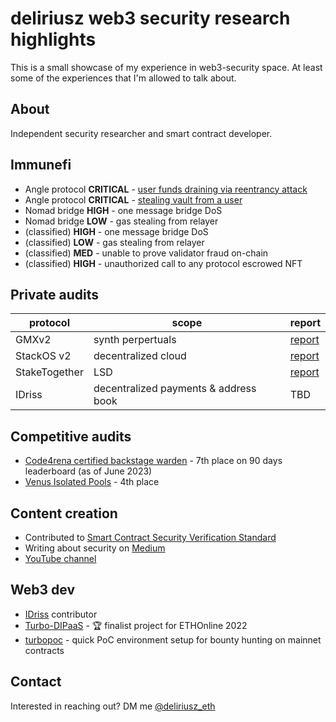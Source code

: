 # deliriusz web3 security research highlights
This is a small showcase of my experience in web3-security space. At least some of the experiences that I'm allowed to talk about.

## About
Independent security researcher and smart contract developer. 

## Immunefi
*  Angle protocol **CRITICAL** - [user funds draining via reentrancy attack](https://medium.com/@deliriusz/stealing-in-motion-immunefi-bounty-hunting-from-different-angle-5eb03602f5c1)
*  Angle protocol **CRITICAL** - [stealing vault from a user](https://medium.com/@deliriusz/stealing-in-motion-immunefi-bounty-hunting-from-different-angle-5eb03602f5c1)
*  Nomad bridge **HIGH** - one message bridge DoS
*  Nomad bridge **LOW** - gas stealing from relayer
*  (classified) **HIGH** - one message bridge DoS
*  (classified) **LOW** - gas stealing from relayer
*  (classified) **MED** - unable to prove validator fraud on-chain
*  (classified) **HIGH** - unauthorized call to any protocol escrowed NFT

## Private audits
| protocol | scope | report |
| ---- | ---- | ---------|
| GMXv2 | synth perpertuals | [report](https://github.com/GuardianAudits/Audits/blob/main/GMX/GMX_Synthetics_07_11_2023.pdf) |
| StackOS v2 | decentralized cloud | [report](assets/Securr_-_Smart_Contract_Security_Assessment_Report_for_StackOs.pdf) |
| StakeTogether | LSD | [report](assets/Sense.md) |
| IDriss | decentralized payments & address book | TBD |

## Competitive audits
* [Code4rena certified backstage warden](https://code4rena.com/@deliriusz) - 7th place on 90 days leaderboard (as of June 2023)
* [Venus Isolated Pools](https://code4rena.com/contests/2023-05-venus-protocol-isolated-pools#top) - 4th place

## Content creation
* Contributed to [Smart Contract Security Verification Standard](https://github.com/ComposableSecurity/SCSVS)
* Writing about security on [Medium](https://medium.com/@deliriusz)
* [YouTube channel](https://www.youtube.com/@deliriusz)
    
## Web3 dev
* [IDriss](https://www.idriss.xyz/) contributor
* [Turbo-DIPaaS](https://ethglobal.com/showcase/turbodipaas-qfwjr) - 🏆 finalist project for ETHOnline 2022
* [turbopoc](https://github.com/deliriusz/turbopoc) - quick PoC environment setup for bounty hunting on mainnet contracts

## Contact
Interested in reaching out? DM me [@deliriusz_eth](https://twitter.com/deliriusz_eth)
